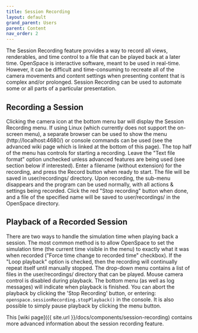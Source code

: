 ```yaml
---
title: Session Recording
layout: default
grand_parent: Users
parent: Content
nav_order: 2
---
```


The Session Recording feature provides a way to record all views, renderables, and time control to a file that can be played back at a later time. OpenSpace is interactive software, meant to be used in real-time. However, it can be difficult and time-consuming to recreate all of the camera movements and content settings when presenting content that is complex and/or prolonged. Session Recording can be used to automate some or all parts of a particular presentation.

## Recording a Session
Clicking the camera icon at the bottom menu bar will display the Session Recording menu. If using Linux (which currently does not support the on-screen menu), a separate browser can be used to show the menu (http://localhost:4680/) or console commands can be used (see the advanced wiki page which is linked at the bottom of this page).
The top half of the menu has controls for starting a recording. Leave the "Text file format" option unchecked unless advanced features are being used (see section below if interested). Enter a filename (without extension) for the recording, and press the Record button when ready to start. The file will be saved in user/recordings/ directory.
Upon recording, the sub-menu disappears and the program can be used normally, with all actions & settings being recorded. Click the red "Stop recording" button when done, and a file of the specified name will be saved to user/recordings/ in the OpenSpace directory.

## Playback of a Recorded Session
There are two ways to handle the simulation time when playing back a session.  The most common method is to allow OpenSpace to set the simulation time (the current time visible in the menu) to exactly what it was when recorded ("Force time change to recorded time" checkbox). If the "Loop playback" option is checked, then the recording will continually repeat itself until manually stopped. The drop-down menu contains a list of files in the user/recordings/ directory that can be played.
Mouse camera control is disabled during playback.  The bottom menu (as well as log messages) will indicate when playback is finished.  You can abort the playback by clicking the 'Stop Recording' button, or entering: `openspace.sessionRecording.stopPlayback()` in the console. It is also possible to simply pause playback by clicking the menu button.

This [wiki page]({{ site.url }}/docs/components/session-recording) contains more advanced information about the session recording feature.
